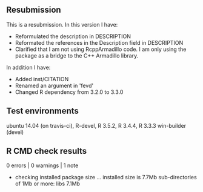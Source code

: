 ## Resubmission
This is a resubmission. In this version I have:

* Reformulated the description in DESCRIPTION
* Reformated the references in the Description field in DESCRIPTION
* Clarified that I am not using RcppArmadillo code. I am only using the package as a bridge to the C++ Armadillo library.

In addition I have:

* Added inst/CITATION
* Renamed an argument in 'fevd'
* Changed R dependency from 3.2.0 to 3.3.0

## Test environments
ubuntu 14.04 (on travis-ci), R-devel, R 3.5.2, R 3.4.4, R 3.3.3
win-builder (devel)

## R CMD check results

0 errors | 0 warnings | 1 note

* checking installed package size ... installed size is  7.7Mb sub-directories of 1Mb or more: libs 7.1Mb
